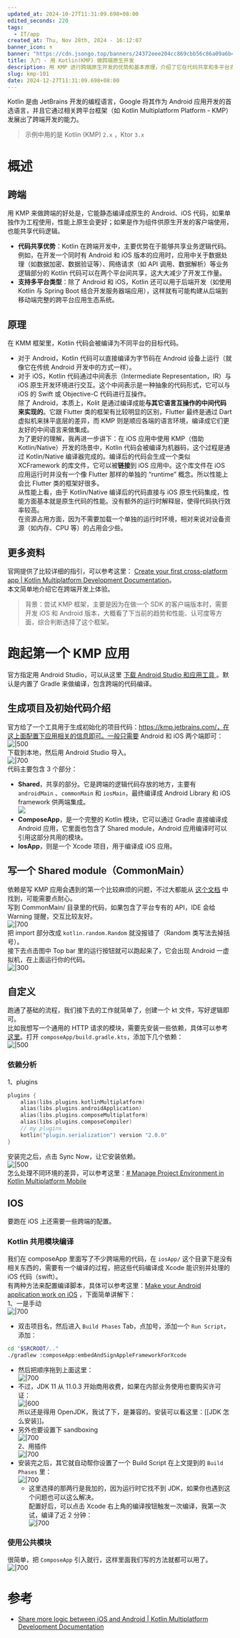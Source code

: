 ```yaml
---
updated_at: 2024-10-27T11:31:09.698+08:00
edited_seconds: 220
tags:
  - IT/app
created_at: Thu, Nov 28th, 2024 - 16:12:07
banner_icon: ⚗️
banner: "https://cdn.jsongo.top/banners/24372eee204cc869cbb56c86a09a6b4c.png"
title: 入门 - 用 Kotlin(KMP) 做跨端原生开发
description: 用 KMP 进行跨端原生开发的优势和基本原理，介绍了它在代码共享和多平台支持方面的优点，并讲解 Android 和 iOS 平台上运行和集成共享模块的具体步骤。
slug: kmp-101
date: 2024-12-27T11:31:09.698+08:00
---
```

Kotlin 是由 JetBrains 开发的编程语言，Google 将其作为 Android 应用开发的首选语言，并且它通过相关跨平台框架（如 Kotlin Multiplatform Platform - KMP）发展出了跨端开发的能力。
>  示例中用的是 Kotlin (KMP) `2.x` ，Ktor `3.x`
# 概述
## 跨端
用 KMP 来做跨端的好处是，它能静态编译成原生的 Android、iOS 代码，如果单独作为工程使用，性能上原生会更好；如果是作为组件供原生开发的客户端使用，也能共享代码逻辑。
- **代码共享优势**：Kotlin 在跨端开发中，主要优势在于能够共享业务逻辑代码。例如，在开发一个同时有 Android 和 iOS 版本的应用时，应用中关于数据处理（如数据加密、数据验证等）、网络请求（如 API 调用、数据解析）等业务逻辑部分的 Kotlin 代码可以在两个平台间共享，这大大减少了开发工作量。
- **支持多平台类型**：除了 Android 和 iOS，Kotlin 还可以用于后端开发（如使用 Kotlin 与 Spring Boot 结合开发服务器端应用），这样就有可能构建从后端到移动端完整的跨平台应用生态系统。
## 原理
在 KMM 框架里，Kotlin 代码会被编译为不同平台的目标代码。
- 对于 Android，Kotlin 代码可以直接编译为字节码在 Android 设备上运行（就像它在传统 Android 开发中的方式一样）。
- 对于 iOS，Kotlin 代码通过中间表示（Intermediate Representation，IR）与 iOS 原生开发环境进行交互。这个中间表示是一种抽象的代码形式，它可以与 iOS 的 Swift 或 Objective-C 代码进行互操作。  
除了 Android，本质上，Kolit 是通过编译成能**与其它语言互操作的中间代码来实现的**。它跟 Flutter 类的框架有比较明显的区别，Flutter 最终是通过 Dart 虚拟机来抹平底层的差异，而 KMP 则是顺应各端的语言环境，编译成它们更友好的中间语言来做集成。  
为了更好的理解，我再进一步讲下：在 iOS 应用中使用 KMP（借助 Kotlin/Native）开发的场景中，Kotlin 代码会被编译为机器码，这个过程是通过 Kotlin/Native 编译器完成的。编译后的代码会生成一个类似 XCFramework 的库文件，它可以被**链接**到 iOS 应用中。这个库文件在 iOS 应用运行时并没有一个像 Flutter 那样的单独的 “runtime” 概念。所以性能上会比 Flutter 类的框架好很多。  
从性能上看，由于 Kotlin/Native 编译后的代码直接与 iOS 原生代码集成，性能方面基本就是原生代码的性能。没有额外的运行时解释层，使得代码执行效率较高。  
在资源占用方面，因为不需要加载一个单独的运行时环境，相对来说对设备资源（如内存、CPU 等）的占用会少些。
## 更多资料
官网提供了比较详细的指引，可以参考这里： [Create your first cross-platform app | Kotlin Multiplatform Development Documentation](https://www.jetbrains.com/help/kotlin-multiplatform-dev/multiplatform-create-first-app.html#examine-the-project-structure)。  
本文简单地介绍它在跨端开发上体验。
>  背景：尝试 KMP 框架，主要是因为在做一个 SDK 的客户端版本时，需要开发 iOS 和 Android 版本，大概看了下当前的趋势和性能、认可度等方面，综合判断选择了这个框架。

# 跑起第一个 KMP 应用
官方指定用 Android Studio，可以从这里 [下载 Android Studio 和应用工具 ](https://developer.android.com/studio)。默认是内置了 Gradle 来做编译，包含跨端的代码编译。
## 生成项目及初始代码介绍
官方给了一个工具用于生成初始化的项目代码：https://kmp.jetbrains.com/，在这上面配置下应用相关的信息即可。一般只需要 Android 和 iOS 两个端即可：  
	![|500](https://cdn.jsongo.top/2025/01/076751605e49d1210f34130cb80ed50e.webp)  
下载到本地，然后用 Android Studio 导入。  
	![|700](https://cdn.jsongo.top/2025/01/40711a8957ede4718b786f891b2ffe9d.webp)  
代码主要包含 3 个部分：
- **Shared**，共享的部分。它是跨端的逻辑代码存放的地方，主要有 `androidMain` 、`commonMain` 和 `iosMain`，最终编译成 Android Library 和 iOS framework 供两端集成。  
	![](https://cdn.jsongo.top/2025/01/90a4b3199a161461a2964e7e36b47089.webp)
- **ComposeApp**，是一个完整的 Kotlin 模块，它可以通过 Gradle 直接编译成 Android 应用，它里面也包含了 Shared module，Android 应用编译时可以引用这部分共用的模块。
- **IosApp**，则是一个 Xcode 项目，用于编译成 iOS 应用。  

## 写一个 Shared module（CommonMain）
依赖是写 KMP 应用会遇到的第一个比较麻烦的问题，不过大都能从 [这个文档](https://ktor.io/docs/welcome.html) 中找到，可能需要点耐心。  
写到 CommonMain/ 目录里的代码，如果包含了平台专有的 API，IDE 会给 Warning 提醒，交互比较友好。  
	![|700](https://cdn.jsongo.top/2025/01/6556d2995f4234f406c6bb50c4131d0b.webp)  
把 import 部分改成 `kotlin.random.Random` 就没报错了（Random 类写法去掉括号）。  
接下去点击图中 Top bar 里的运行按钮就可以跑起来了，它会出现 Android 一虚拟机，在上面运行你的代码。  
	![|300](https://cdn.jsongo.top/2025/01/345f016c58696f3658be24fd2a43d104.webp)

## 自定义
跑通了基础的流程，我们接下去的工作就简单了，创建一个 kt 文件，写好逻辑即可。  
比如我想写一个通用的 HTTP 请求的模块，需要先安装一些依赖，具体可以参考 [这里](https://ktor.io/docs/client-dependencies.html#repositories)。打开 `composeApp/build.gradle.kts`，添加下几个依赖：  
	![|500](https://cdn.jsongo.top/2025/01/798b355d1da19bded2025aff5dbafa7e.webp)
### 依赖分析
1、plugins
```kotlin
plugins {  
    alias(libs.plugins.kotlinMultiplatform)  
    alias(libs.plugins.androidApplication)  
    alias(libs.plugins.composeMultiplatform)  
    alias(libs.plugins.composeCompiler)  
    // my plugins  
    kotlin("plugin.serialization") version "2.0.0"  
}
```

安装完之后，点击 Sync Now，让它安装依赖。  
	![|500](https://cdn.jsongo.top/2025/01/8994d10bce0c602a2960336c04975a04.webp)  
怎么处理不同环境的差异，可以参考这里：[# Manage Project Environment in Kotlin Multiplatform Mobile](https://medium.com/@uwaisalqadri/manage-project-environment-in-kotlin-multiplatform-mobile-528847c3bfc5)

## IOS
要跑在 iOS 上还需要一些跨端的配置。  
### Kotlin 共用模块编译
我们在 composeApp 里面写了不少跨端用的代码，在 `iosApp/` 这个目录下是没有相关东西的，需要有一个编译的过程，把这些代码编译成 Xcode 能识别并处理的 iOS 代码（swift）。  
有两种方法来配置编译脚本，具体可以参考这里：[Make your Android application work on iOS](https://www.jetbrains.com/help/kotlin-multiplatform-dev/multiplatform-integrate-in-existing-app.html#connect-the-framework-to-your-ios-project) ，下面简单讲解下：  
1、一是手动  
	![|700](https://cdn.jsongo.top/2025/01/720c1908479bfd532143a11319c339a4.webp)  
- 双击项目名，然后进入 `Build Phases` Tab，点加号，添加一个 `Run Script`，添加：
```bash
cd "$SRCROOT/.."
./gradlew :composeApp:embedAndSignAppleFrameworkForXcode
```
- 然后把顺序拖到上面这里：  
	![|700](https://cdn.jsongo.top/2025/01/ea53970b00a8070dd98d9afc061f4187.webp)
- 不过，JDK 11 从 11.0.3 开始商用收费，如果在内部业务使用也要购买许可证：  
	![|600](https://cdn.jsongo.top/2025/01/0a8e90a2af180b831f72a183de9c9203.webp)  
	所以还是得用 OpenJDK，我试了下，是兼容的。安装可以看这里：[[JDK 怎么安装]]。
- 另外也要设置下 sandboxing  
	![|700](https://cdn.jsongo.top/2025/01/df8e47732e837d1448d5c38676d61d8c.webp)  
2、用插件  
	![|700](https://cdn.jsongo.top/2025/01/cf83f28ecdf0cd79fa2428b7fe2fe7c5.webp)
- 安装完之后，其它就自动帮你设置了一个 Build Script 在上文提到的 `Build Phases` 里：  
	![|700](https://cdn.jsongo.top/2025/01/888bf5edebab276ef39aad2b4333d580.webp)
	- 这里选择的那两行是我加的，因为运行时它找不到 JDK，如果你也遇到这个问题也可以这么解决。  
配置好后，可以点击 Xcode 右上角的编译按钮触发一次编译，我第一次试，编译了近 2 分钟：  
	![|700](https://cdn.jsongo.top/2025/01/7c99ac5c4b0ae67a218530c73582ac60.webp)
### 使用公共模块
很简单，把 `ComposeApp` 引入就行，这样里面我们写的方法就都可以用了。  
	![|700](https://cdn.jsongo.top/2025/01/c4ab964094083a97810d18b06dc0508e.webp)

# 参考
- [Share more logic between iOS and Android | Kotlin Multiplatform Development Documentation](https://www.jetbrains.com/help/kotlin-multiplatform-dev/multiplatform-upgrade-app.html#create-api-requests)
